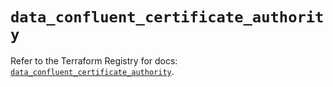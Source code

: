 # `data_confluent_certificate_authority`

Refer to the Terraform Registry for docs: [`data_confluent_certificate_authority`](https://registry.terraform.io/providers/confluentinc/confluent/2.9.0/docs/data-sources/certificate_authority).
